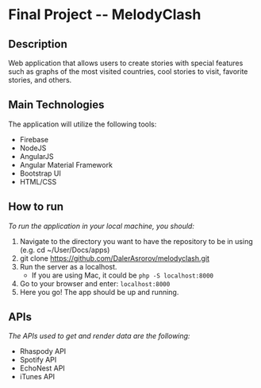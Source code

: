 # Final Project -- MelodyClash

## Description
Web application that allows users to create stories with special features such as graphs of the most visited countries, cool stories to visit, favorite stories, and others.

## Main Technologies
The application will utilize the following tools:
 - Firebase
 - NodeJS
 - AngularJS
 - Angular Material Framework
 - Bootstrap UI
 - HTML/CSS

## How to run
*To run the application in your local machine, you should:*

1. Navigate to the directory you want to have the repository to be in using (e.g. cd ~/User/Docs/apps)
2. git clone https://github.com/DalerAsrorov/melodyclash.git
3. Run the server as a localhost.
   * If you are using Mac, it could be `php -S localhost:8000`  
4. Go to your browser and enter: `localhost:8000`
5. Here you go! The app should be up and running.

## APIs
*The APIs used to get and render data are the following:*
  - Rhaspody API
  - Spotify API
  - EchoNest API
  - iTunes API
